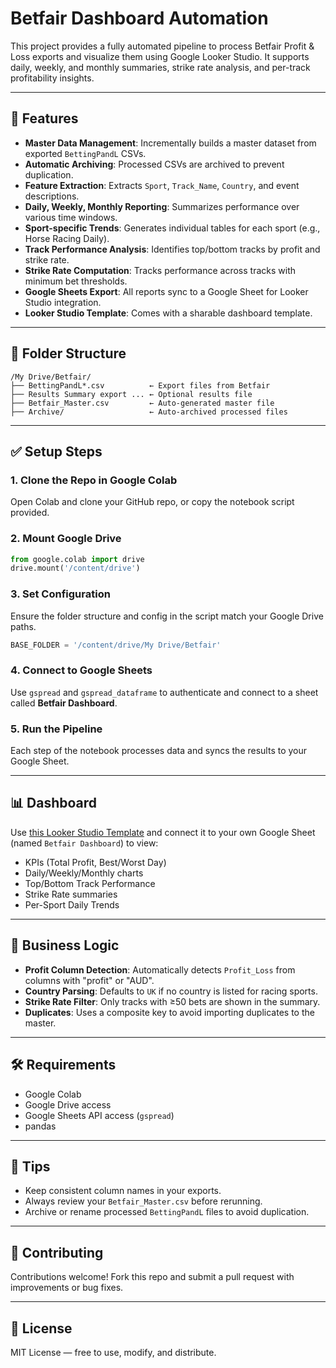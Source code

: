 # Betfair Dashboard Automation

This project provides a fully automated pipeline to process Betfair Profit & Loss exports and visualize them using Google Looker Studio. It supports daily, weekly, and monthly summaries, strike rate analysis, and per-track profitability insights.

---

## 🚀 Features

- **Master Data Management**: Incrementally builds a master dataset from exported `BettingPandL` CSVs.
- **Automatic Archiving**: Processed CSVs are archived to prevent duplication.
- **Feature Extraction**: Extracts `Sport`, `Track_Name`, `Country`, and event descriptions.
- **Daily, Weekly, Monthly Reporting**: Summarizes performance over various time windows.
- **Sport-specific Trends**: Generates individual tables for each sport (e.g., Horse Racing Daily).
- **Track Performance Analysis**: Identifies top/bottom tracks by profit and strike rate.
- **Strike Rate Computation**: Tracks performance across tracks with minimum bet thresholds.
- **Google Sheets Export**: All reports sync to a Google Sheet for Looker Studio integration.
- **Looker Studio Template**: Comes with a sharable dashboard template.

---

## 📂 Folder Structure

```
/My Drive/Betfair/
├── BettingPandL*.csv          ← Export files from Betfair
├── Results Summary export ... ← Optional results file
├── Betfair_Master.csv         ← Auto-generated master file
├── Archive/                   ← Auto-archived processed files
```

---

## ✅ Setup Steps

### 1. Clone the Repo in Google Colab

Open Colab and clone your GitHub repo, or copy the notebook script provided.

### 2. Mount Google Drive

```python
from google.colab import drive
drive.mount('/content/drive')
```

### 3. Set Configuration

Ensure the folder structure and config in the script match your Google Drive paths.

```python
BASE_FOLDER = '/content/drive/My Drive/Betfair'
```

### 4. Connect to Google Sheets

Use `gspread` and `gspread_dataframe` to authenticate and connect to a sheet called **Betfair Dashboard**.

### 5. Run the Pipeline

Each step of the notebook processes data and syncs the results to your Google Sheet.

---

## 📊 Dashboard

Use [this Looker Studio Template](https://lookerstudio.google.com/s/vYrmf16mdp8) and connect it to your own Google Sheet (named `Betfair Dashboard`) to view:

- KPIs (Total Profit, Best/Worst Day)
- Daily/Weekly/Monthly charts
- Top/Bottom Track Performance
- Strike Rate summaries
- Per-Sport Daily Trends

---

## 🧠 Business Logic

- **Profit Column Detection**: Automatically detects `Profit_Loss` from columns with "profit" or "AUD".
- **Country Parsing**: Defaults to `UK` if no country is listed for racing sports.
- **Strike Rate Filter**: Only tracks with ≥50 bets are shown in the summary.
- **Duplicates**: Uses a composite key to avoid importing duplicates to the master.

---

## 🛠 Requirements

- Google Colab
- Google Drive access
- Google Sheets API access (`gspread`)
- pandas

---

## 📌 Tips

- Keep consistent column names in your exports.
- Always review your `Betfair_Master.csv` before rerunning.
- Archive or rename processed `BettingPandL` files to avoid duplication.

---

## 🤝 Contributing

Contributions welcome! Fork this repo and submit a pull request with improvements or bug fixes.

---

## 📄 License

MIT License — free to use, modify, and distribute.
